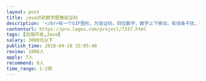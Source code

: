```yaml
---                
layout: post       
title: java识别数字图像验证码           
description: '</br>有一个GIF图形，为验证码，四位数字，数字上下移动，有线条干扰，要求给出一段java函数，输入图形，输出四位数字验证码。性能不能太低，在windows下运行</br>'     
contenturl: https://pro.lagou.com/project/7337.html      
tags: [后端开发,Java]            
salary: 3000元以下          
publish_time: 2018-04-18 15:05:48         
review: 1808人                   
apply: 7人                   
recommend: 0人                   
time_range: 1-2周              
---                 
```

